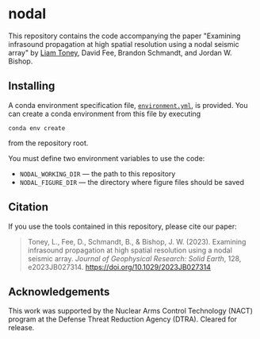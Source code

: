 # nodal

This repository contains the code accompanying the paper "Examining infrasound
propagation at high spatial resolution using a nodal seismic array" by
[Liam Toney](mailto:ldtoney@alaska.edu), David Fee, Brandon Schmandt, and Jordan W.
Bishop.

## Installing

A conda environment specification file, [`environment.yml`](environment.yml), is
provided. You can create a conda environment from this file by executing
```shell
conda env create
```
from the repository root.

You must define two environment variables to use the code:
- `NODAL_WORKING_DIR` — the path to this repository
- `NODAL_FIGURE_DIR` — the directory where figure files should be saved

## Citation

If you use the tools contained in this repository, please cite our paper:

> Toney, L., Fee, D., Schmandt, B., & Bishop, J. W. (2023). Examining infrasound
> propagation at high spatial resolution using a nodal seismic array. *Journal of
> Geophysical Research: Solid Earth*, 128, e2023JB027314.
> https://doi.org/10.1029/2023JB027314

## Acknowledgements

This work was supported by the Nuclear Arms Control Technology (NACT) program at the
Defense Threat Reduction Agency (DTRA). Cleared for release.
